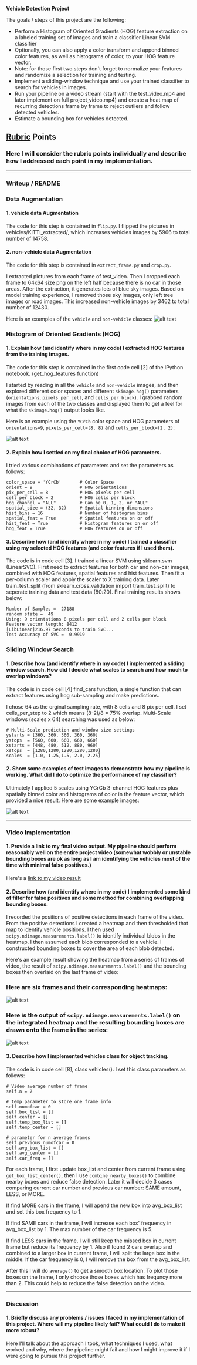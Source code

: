 **Vehicle Detection Project**

The goals / steps of this project are the following:

* Perform a Histogram of Oriented Gradients (HOG) feature extraction on a labeled training set of images and train a classifier Linear SVM classifier
* Optionally, you can also apply a color transform and append binned color features, as well as histograms of color, to your HOG feature vector. 
* Note: for those first two steps don't forget to normalize your features and randomize a selection for training and testing.
* Implement a sliding-window technique and use your trained classifier to search for vehicles in images.
* Run your pipeline on a video stream (start with the test_video.mp4 and later implement on full project_video.mp4) and create a heat map of recurring detections frame by frame to reject outliers and follow detected vehicles.
* Estimate a bounding box for vehicles detected.

[//]: # (Image References)
[image1]: ./examples/data_augement.png
[image2]: ./examples/hog_example.png
[image3]: ./examples/sliding_windows.png
[image5]: ./examples/images_and_heat.png
[image6]: ./examples/labels_and_bboxes.png
[video1]: ./project_video.mp4
[video2]: ./output_video/project_video_output.mp4

## [Rubric](https://review.udacity.com/#!/rubrics/513/view) Points
### Here I will consider the rubric points individually and describe how I addressed each point in my implementation.  

---
### Writeup / README

### Data Augmentation

#### 1. vehicle data Augmentation

The code for this step is contained in `flip.py`.
I flipped the pictures in vehicles/KITTI_extracted/, which increases vehicles images by 5966 to total number of 14758.

#### 2. non-vehicle data Augmentation

The code for this step is contained in `extract_frame.py` and `crop.py`.

I extracted pictures from each frame of test_video. Then I cropped each frame to 64x64 size png on the left half because there is no car in those areas. After the extraction, it generates lots of blue sky images. Based on model training experience, I removed those sky images, only left tree images or road images. This increased non-vehicle images by 3462 to total number of 12430.

Here is an examples of the `vehicle` and `non-vehicle` classes:
![alt text][image1]

### Histogram of Oriented Gradients (HOG)

#### 1. Explain how (and identify where in my code) I extracted HOG features from the training images.

The code for this step is contained in the first code cell [2] of the IPython notebook. (get_hog_features function)

I started by reading in all the `vehicle` and `non-vehicle` images, and then explored different color spaces and different `skimage.hog()` parameters (`orientations`, `pixels_per_cell`, and `cells_per_block`).  I grabbed random images from each of the two classes and displayed them to get a feel for what the `skimage.hog()` output looks like.

Here is an example using the `YCrCb` color space and HOG parameters of `orientations=9`, `pixels_per_cell=(8, 8)` and `cells_per_block=(2, 2)`:

![alt text][image2]

#### 2. Explain how I settled on my final choice of HOG parameters.

I tried various combinations of parameters and set the parameters as follows:

```
color_space = 'YCrCb'       # Color Space
orient = 9                  # HOG orientations
pix_per_cell = 8            # HOG pixels per cell
cell_per_block = 2          # HOG cells per block
hog_channel = "ALL"         # Can be 0, 1, 2, or "ALL"
spatial_size = (32, 32)     # Spatial binning dimensions
hist_bins = 16              # Number of histogram bins
spatial_feat = True         # Spatial features on or off
hist_feat = True            # Histogram features on or off
hog_feat = True             # HOG features on or off

```

#### 3. Describe how (and identify where in my code) I trained a classifier using my selected HOG features (and color features if I used them).

The code is in code cell [3]. I trained a linear SVM using sklearn.svm (LinearSVC). First need to extract
features for both car and non-car images, combined with HOG features, spatial features and hist features. Then fit a per-column scaler and apply the scaler to X training data. Later train_test_split (from sklearn.cross_validation import train_test_split) to seperate training data and test data (80:20). Final training results shows below:

```
Number of Samples =  27188
random state =  49
Using: 9 orientations 8 pixels per cell and 2 cells per block
Feature vector length: 8412
[LibLinear]216.97 Seconds to train SVC...
Test Accuracy of SVC =  0.9919
```


### Sliding Window Search

#### 1. Describe how (and identify where in my code) I implemented a sliding window search.  How did I decide what scales to search and how much to overlap windows?

The code is in code cell [4] find_cars function, a single function that can extract features using hog sub-sampling and make predictions.

I chose 64 as the orginal sampling rate, with 8 cells and 8 pix per cell. I set cells_per_step to 2 which means (8-2)/8 = 75% overlap. Multi-Scale windows (scales x 64) searching was used as below:

```
# Multi-Scale prediction and window size settings
ystarts = [360, 360, 360, 360, 360]
ystops  = [560, 600, 660, 660, 660]
xstarts = [448, 480, 512, 880, 960]
xstops  = [1280,1280,1280,1280,1280]
scales  = [1.0, 1.25,1.5, 2.0, 2.25]
```


#### 2. Show some examples of test images to demonstrate how my pipeline is working.  What did I do to optimize the performance of my classifier?

Ultimately I applied 5 scales using YCrCb 3-channel HOG features plus spatially binned color and histograms of color in the feature vector, which provided a nice result.  Here are some example images:

![alt text][image3]

---

### Video Implementation

#### 1. Provide a link to my final video output.  My pipeline should perform reasonably well on the entire project video (somewhat wobbly or unstable bounding boxes are ok as long as I am identifying the vehicles most of the time with minimal false positives.)

Here's a [link to my video result](./output_video/project_video_output.mp4)


#### 2. Describe how (and identify where in my code) I implemented some kind of filter for false positives and some method for combining overlapping bounding boxes.

I recorded the positions of positive detections in each frame of the video.  From the positive detections I created a heatmap and then thresholded that map to identify vehicle positions.  I then used `scipy.ndimage.measurements.label()` to identify individual blobs in the heatmap.  I then assumed each blob corresponded to a vehicle.  I constructed bounding boxes to cover the area of each blob detected.  

Here's an example result showing the heatmap from a series of frames of video, the result of `scipy.ndimage.measurements.label()` and the bounding boxes then overlaid on the last frame of video:

### Here are six frames and their corresponding heatmaps:

![alt text][image5]

### Here is the output of `scipy.ndimage.measurements.label()` on the integrated heatmap and the resulting bounding boxes are drawn onto the frame in the series:

![alt text][image6]

#### 3. Describe how I implemented vehicles class for object tracking.

The code is in code cell [8], class vehicles(). I set this class parameters as follows:

```
# Video average number of frame
self.n = 7

# temp parameter to store one frame info
self.numofcar = 0
self.box_list = []
self.center = []
self.temp_box_list = []
self.temp_center = []

# parameter for n average frames
self.previous_numofcar = 0
self.avg_box_list = []
self.avg_center = []
self.car_freq = []

```

For each frame, I first update box_list and center from current frame using `get_box_list_center()`, then I use `combine_nearby_boxes()` to combine nearby boxes and reduce false detection. Later it will decide 3 cases comparing current car number and previous car number: SAME amount, LESS, or MORE.

If find MORE cars in the frame, I will apend the new box into avg_box_list and set this box frequency to 1.

If find SAME cars in the frame, I will increase each box' frequency in avg_box_list by 1. The max number of the car frequency is 5.

If find LESS cars in the frame, I will still keep the missed box in current frame but reduce its frequency by 1. Also if found 2 cars overlap and combined to a larger box in current frame, I will split the large box in the middle. If the car frequency is 0, I will remove the box from the avg_box_list.

After this I will do `average()` to get a smooth box location. To plot those boxes on the frame, I only choose those boxes which has frequncy more than 2. This could help to reduce the false detection on the video. 


---

### Discussion

#### 1. Briefly discuss any problems / issues I faced in my implementation of this project.  Where will my pipeline likely fail?  What could I do to make it more robust?

Here I'll talk about the approach I took, what techniques I used, what worked and why, where the pipeline might fail and how I might improve it if I were going to pursue this project further.  



